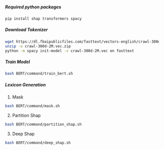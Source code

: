 ##### Required python packages
```bash
pip install shap transformers spacy
```

##### Download Tokenizer
```bash
wget https://dl.fbaipublicfiles.com/fasttext/vectors-english/crawl-300d-2M.vec.zip
unzip -o crawl-300d-2M.vec.zip
python -m spacy init-model -v crawl-300d-2M.vec en fasttext
```

##### Train Model

```bash
bash BERT/command/train_bert.sh
```

##### Lexicon Generation
1. Mask
```bash
bash BERT/command/mask.sh
```

2. Partition Shap
```bash
bash BERT/command/partition_shap.sh
```

3. Deep Shap
```bash
bash BERT/command/deep_shap.sh
```

